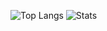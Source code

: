 ![Top Langs](https://github-readme-stats-phi-one-63.vercel.app/api/top-langs/?username=unworried&hide=PHP&layout=donut&theme=radical)
![Stats](https://github-readme-stats-phi-one-63.vercel.app/api?username=unworried&count_private=true&show_icons=true&theme=radical)

